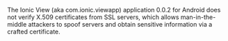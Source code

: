 The Ionic View (aka com.ionic.viewapp) application 0.0.2 for Android does not verify X.509 certificates from SSL servers, which allows man-in-the-middle attackers to spoof servers and obtain sensitive information via a crafted certificate.